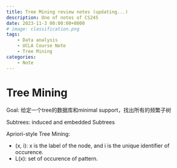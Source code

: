 ```yaml
---
title: Tree Mining review notes (updating...)
description: One of notes of CS245 
date: 2023-11-3 00:00:00+0000
# image: classification.png
tags: 
    - Data analysis
    - UCLA Course Note
    - Tree Mining
categories:
    - Note
---
```


# Tree Mining

Goal: 给定一个tree的数据库和minimal support，找出所有的频繁子树

Subtrees: induced and embedded Subtrees

Apriori-style Tree Mining:

- (x, i): x is the label of the node, and i is the unique identifier of occurence.
- L(x): set of occurence of pattern.

